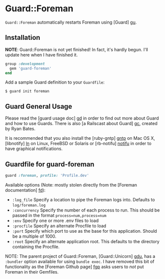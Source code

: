# Guard::Foreman

`Guard::Foreman` automatically restarts Foreman using [Guard] [gu].

[gu]: https://github.com/guard/guard


## Installation

**NOTE**: Guard::Foreman is not yet finished! In fact, it's hardly begun. I'll
update here when I have finished it.

<!--Using Rubygems:-->

<!-- $ gem install guard-foreman -->

<!--Using Bundler, add this to your `Gemfile`, preferably in the `development` group:-->

```ruby
group :development
  gem 'guard-foreman'
end
```

Add a sample Guard definition to your `Guardfile`:

    $ guard init foreman


## Guard General Usage

Please read the [guard usage doc] [gd] in order to find out more about Guard and
how to use Guards. There is also [a Railscast about Guard] [gc], created by Ryan
Bates.


[gd]: https://github.com/guard/guard/blob/master/README.md
[gc]: http://railscasts.com/episodes/264-guard

It is recommended that you also install the [ruby-gntp] [gntp] on Mac OS X,
[libnotify] [ln] on Linux, FreeBSD or Solaris or [rb-notifu] [notifu] in order
to have graphical notifications.

[gntp]: https://rubygems.org/gems/ruby_gntp
[ln]: https://rubygems.org/gems/libnotify
[notifu]: https://rubygems.org/gems/rb-notifu


## Guardfile for guard-foreman

```ruby
guard :foreman, profile: 'Profile.dev'
```

Available options (Note: mostly stolen directly from the [Foreman documentation]
 [fd]):

[fd]: http://ddollar.github.io/foreman/

* `:log_file` Specify a location to pipe the Foreman logs into. Defaults to
  `log/foreman.log`
* `:concurrency` Specify the number of each process to run. This should be
  passed in the format `process=num,process=num`
* `:env` Specify one or more .env files to load
* `:procfile` Specify an alternate Procfile to load
* `:port` Specify which port to use as the base for this application. Should be
  a multiple of 1000.
* `:root` Specify an alternate application root. This defaults to the directory
  containing the Procfile.

NOTE: The parent project of Guard::Foreman, [Guard::Unicorn] [gdu], has a
`:bundler` option available for using `bundle exec`. I have removed this bit of
functionality as the [Foreman Github page] [fgp] asks users to *not* put
Foreman in their Gemfiles.

[gdu]: https://github.com/andreimaxim/guard-unicorn
[fgp]: https://github.com/ddollar/foreman
